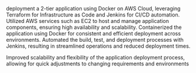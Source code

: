 deployment a 2-tier application using Docker on AWS Cloud, leveraging Terraform for Infrastructure as
Code and Jenkins for CI/CD automation. Utilized AWS services such as EC2 to host and manage application
components, ensuring high availability and scalability. Containerized the application using Docker for consistent
and efficient deployment across environments. Automated the build, test, and deployment processes with Jenkins,
resulting in streamlined operations and reduced deployment times.

Improved scalability and flexibility of the application deployment process, allowing for quick adjustments to
changing requirements and environments
